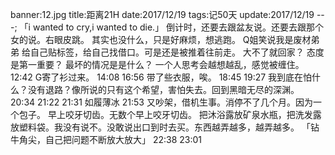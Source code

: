 banner:12.jpg
title:距离21H
date:2017/12/19
tags:记50天
update:2017/12/19
---;
「i wanted to cry,i wanted to die.」
倒计时，还要去跟盆友说。还要去跟那个女的说。右眼皮跳。
其实也没什么，只是好麻烦，想逃跑。
Q姐笑说我是废材弟弟
给自己贴标签，给自己找借口。可是还是被推着往前走。
大不了就回家？
态度是第一重要？
最坏的情况是是什么？
一个人思考会越想越乱，感觉被缠住。
12:42
G寄了衫过来。
14:08
16:56
带了些衣服，唉。
18:45
19:27
我到底在怕什么？没有退路？像所说的只有这个希望，害怕失去。回到黑暗无尽的深渊。
20:34
21:22
21:31
如履薄冰
21:53
又吵架，借机生事。消停不了几个月。因为一个包子。
早上咬牙切齿。无数个早上咬牙切齿。
把沐浴露放矿泉水瓶，把洗发露放塑料袋。我没有说不。没敢说出口到时去买。东西越弄越多，越弄越多。
「钻牛角尖，自己把问题不断放大放大」
22:38
23:01